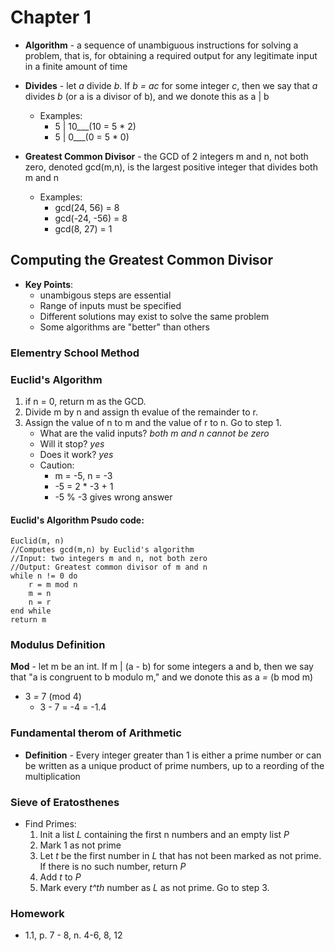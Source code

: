Chapter 1
========================
- **Algorithm** - a sequence of unambiguous instructions for solving a problem, that is, for obtaining a required output for any legitimate input in a finite amount of time
- **Divides** - let *a* divide *b*. If *b = ac* for some integer *c*, then we say that *a* divides *b* (or a is a divisor of b), and we donote this as a | b
    - Examples:
        - 5 | 10___(10 = 5 * 2)
        - 5 | 0___(0 = 5 * 0)

- **Greatest Common Divisor** - the GCD of 2 integers m and n, not both zero, denoted gcd(m,n), is the largest positive integer that divides both m and n
    - Examples:
        - gcd(24, 56) = 8
        - gcd(-24, -56) = 8
        - gcd(8, 27) = 1

## Computing the Greatest Common Divisor
+ **Key Points**:
    + unambigous steps are essential
    + Range of inputs must be specified
    + Different solutions may exist to solve the same problem
    + Some algorithms are "better" than others

### Elementry School Method



### Euclid's Algorithm
1. if n = 0, return m as the GCD.
2. Divide m by n and assign th evalue of the remainder to r.
3. Assign the value of n to m and the value of r to n. Go to step 1.
    + What are the valid inputs? *both m and n cannot be zero*
    + Will it stop? *yes*
    + Does it work? *yes*
    + Caution:
        + m = -5, n = -3
        + -5 = 2 * -3 + 1
        + -5 % -3 gives wrong answer

#### Euclid's Algorithm Psudo code:
    Euclid(m, n)
    //Computes gcd(m,n) by Euclid's algorithm
    //Input: two integers m and n, not both zero
    //Output: Greatest common divisor of m and n
    while n != 0 do
        r = m mod n
        m = n
        n = r
    end while
    return m 

### Modulus Definition

**Mod** - let m be an int. If m | (a - b) for some integers a and b, then we say that "a is congruent to b modulo m," and we donote this as a _=_ (b mod m)
+ 3 _=_ 7 (mod 4)
    + 3 - 7 = -4 = -1.4


### Fundamental therom of Arithmetic
+ **Definition** - Every integer greater than 1 is either a prime number or can be written as a unique product of prime numbers, up to a reording of the multiplication

### Sieve of Eratosthenes
+ Find Primes:
    1. Init a list *L* containing the first n numbers and an empty list *P*
    2. Mark 1 as not prime
    3. Let *t* be the first number in *L* that has not been marked as not prime. If there is no such number, return *P*
    4. Add *t* to *P*
    5. Mark every *t^th* number as *L* as not prime. Go to step 3.


### Homework
+ 1.1, p. 7 - 8, n. 4-6, 8, 12